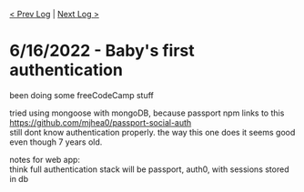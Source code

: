 [< Prev Log](6-13-2022.md) | [Next Log >](7-23-2022.md) 
# 6/16/2022 - Baby's first authentication

been doing some freeCodeCamp stuff  

tried using mongoose with mongoDB, because passport npm links to this https://github.com/mjhea0/passport-social-auth  
still dont know authentication properly. the way this one does it seems good even though 7 years old.

notes for web app:  
think full authentication stack will be passport, auth0, with sessions stored in db  
